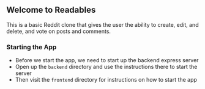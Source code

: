 ## Welcome to Readables

This is a basic Reddit clone that gives the user the ability to create, edit, and delete, and vote on posts and comments.

### Starting the App
* Before we start the app, we need to start up the backend express server
* Open up the `backend` directory and use the instructions there to start the server
* Then visit the `frontend` directory for instructions on how to start the app